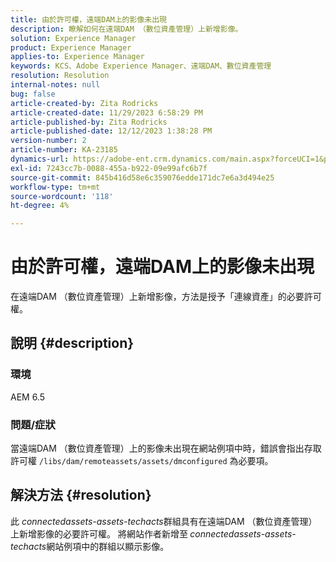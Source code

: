 ```yaml
---
title: 由於許可權，遠端DAM上的影像未出現
description: 瞭解如何在遠端DAM （數位資產管理）上新增影像。
solution: Experience Manager
product: Experience Manager
applies-to: Experience Manager
keywords: KCS、Adobe Experience Manager、遠端DAM、數位資產管理
resolution: Resolution
internal-notes: null
bug: false
article-created-by: Zita Rodricks
article-created-date: 11/29/2023 6:58:29 PM
article-published-by: Zita Rodricks
article-published-date: 12/12/2023 1:38:28 PM
version-number: 2
article-number: KA-23185
dynamics-url: https://adobe-ent.crm.dynamics.com/main.aspx?forceUCI=1&pagetype=entityrecord&etn=knowledgearticle&id=11bf0c46-e98e-ee11-8179-6045bd006793
exl-id: 7243cc7b-0088-455a-b922-09e99afc6b7f
source-git-commit: 845b416d58e6c359076edde171dc7e6a3d494e25
workflow-type: tm+mt
source-wordcount: '118'
ht-degree: 4%

---
```


# 由於許可權，遠端DAM上的影像未出現


在遠端DAM （數位資產管理）上新增影像，方法是授予「連線資產」的必要許可權。

## 說明 {#description}


### 環境

AEM 6.5

### 問題/症狀

當遠端DAM （數位資產管理）上的影像未出現在網站例項中時，錯誤會指出存取許可權 `/libs/dam/remoteassets/assets/dmconfigured` 為必要項。








## 解決方法 {#resolution}


此 *connectedassets-assets-techacts*&#x200B;群組具有在遠端DAM （數位資產管理）上新增影像的必要許可權。 將網站作者新增至<b> </b>*connectedassets-assets-techacts*&#x200B;網站例項中的群組以顯示影像。
